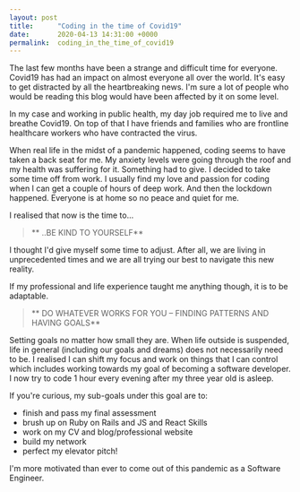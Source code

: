 ```yaml
---
layout: post
title:      "Coding in the time of Covid19"
date:       2020-04-13 14:31:00 +0000
permalink:  coding_in_the_time_of_covid19
---
```



The last few months have been a strange and difficult time for everyone. Covid19 has had an impact on almost everyone all over the world. It's easy to get distracted by all the heartbreaking news. I'm sure a lot of people who would be reading this blog would have been affected by it on some level. 

In my case and working in public health, my day job required me to live and breathe Covid19. On top of that I have friends and families who are frontline healthcare workers who have contracted the virus. 

When real life in the midst of a pandemic happened, coding seems to have taken a back seat for me. My anxiety levels were going through the roof and my health was suffering for it. Something had to give. I decided to take some time off from work. I usually find my love and passion for coding when I can get a couple of hours of deep work. And then the lockdown happened. Everyone is at home so no peace and quiet for me. 

I realised that now is the time to...

>** ..BE KIND TO YOURSELF**
 
I thought I'd give myself some time to adjust. After all, we are living in unprecedented times and we are all trying our best to navigate this new reality. 

If my professional and life experience taught me anything though, it is to be adaptable.

> ** DO WHATEVER WORKS FOR YOU – FINDING PATTERNS AND HAVING GOALS**

Setting goals no matter how small they are. When life outside is suspended, life in general (including our goals and dreams) does not necessarily need to be. I realised I can shift my focus and work on things that I can control which includes working towards my goal of becoming a software developer. I now try to code 1 hour every evening after my three year old is asleep. 

If you're curious, my sub-goals under this goal are to:
* finish and pass my final assessment 
* brush up on Ruby on Rails and JS and React Skills
* work on my CV and blog/professional website
* build my network 
* perfect my elevator pitch! 

I'm more motivated than ever to come out of this pandemic as a Software Engineer. 





